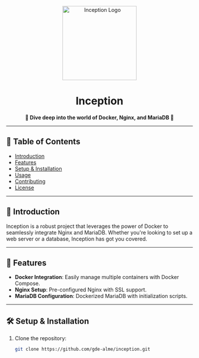 <p align="center">
  <img src="https://path-to-your-logo-if-you-have-one.png" alt="Inception Logo" width="200">
</p>

<h1 align="center">Inception</h1>

<p align="center">
  <strong>🚀 Dive deep into the world of Docker, Nginx, and MariaDB 🚀</strong>
</p>

---

## 🌟 Table of Contents

- [Introduction](#-introduction)
- [Features](#-features)
- [Setup & Installation](#-setup--installation)
- [Usage](#-usage)
- [Contributing](#-contributing)
- [License](#-license)

---

## 🚀 Introduction

Inception is a robust project that leverages the power of Docker to seamlessly integrate Nginx and MariaDB. Whether you're looking to set up a web server or a database, Inception has got you covered.

---

## 🌌 Features

- **Docker Integration**: Easily manage multiple containers with Docker Compose.
- **Nginx Setup**: Pre-configured Nginx with SSL support.
- **MariaDB Configuration**: Dockerized MariaDB with initialization scripts.

---

## 🛠 Setup & Installation

1. Clone the repository:
   ```bash
   git clone https://github.com/gde-alme/inception.git

